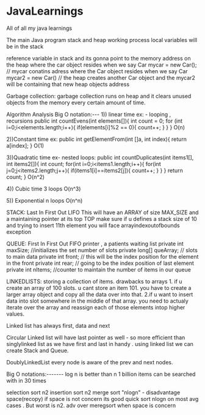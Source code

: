 # JavaLearnings
All of all my java learnings

The main Java program stack and heap working process
local variables will be in the stack

reference variable in stack and its gonna point to the memory address on the heap where the car object resides when we say
Car mycar = new Car(); // mycar conatins adress where the Car object resides
when we say Car mycar2 = new Car() // the heap creates another Car object and the mycar2 will be containing that new heap objects address

Garbage collection:
garbage collection runs on heap and it clears unused objects from the memory every certain amount of time.


Algorithm Analysis Big O notation:---
1)) linear time ex: -  looping , recursions
public int countEvens(int elements[]){
	int count = 0;
	for (int i=0;i<elements.length;i++){
		if(elements[i]%2 == 0){
			count++;
		}
	}
}
O(n)

2))Constant time ex:
public int getElementFrom(int []a, int index){
	return a[index];
}
O(1)


3))Quadratic time ex- nested loops:
public int countDuplicates(int items1[], int items2[]){
	int count;
	for(int i=0;i<items1.length;i++){
		for(int j=0;j<items2.length;j++){
			if(items1[i]==items2[j]){
				count++;
			}
		}
	}
	return count;
}
O(n^2)

4)) Cubic time 3 loops O(n^3)

5)) Exponential n loops O(n^n)

STACK:
Last In First Out LIFO
This will have an ARRAY of size MAX_SIZE and a maintaining pointer at its top TOP
make sure if u defines a stack size of 10 and trying to insert 11th element you will face arrayindexoutofbounds exception

QUEUE:
First In First Out FIFO
printer , a patients waiting list
private int maxSize; //initializes the set number of slots
private long[] queArray; // slots to main data
private int front; // this will be the index position for the element in the front
private int rear; // going to be the index position of last element
private int nItems; //counter to maintain the number of items in our queue

LINKEDLISTS:
storing a collection of items.
drawbacks to arrays
	1. if u create an array of 100 slots. u cant store an item 101. you have to create a larger array object and copy all the data over into that.
	2.if u want to insert data into slot somewhere in the middle of that array. you need to actualy iterate over the array and reassign each of those elements intop higher values.
	
Linked list has always first, data and next

Circular Linked list will have last pointer as well - so more efficient than singlylinked list as we have first and last in handy . using linked list we can create Stack and Queue.

DoublyLinkedList every node is aware of the prev and next nodes.

Big O notations:-------
log n is better than n
1 billion items can be searched with in 30 times

selection sort n2
insertion sort n2
merge sort "nlogn" - disadvantage space(recopy) if space is not concern its good
quick sort nlogn on most avg cases . But worst is n2. adv over meregsort when space is concern

